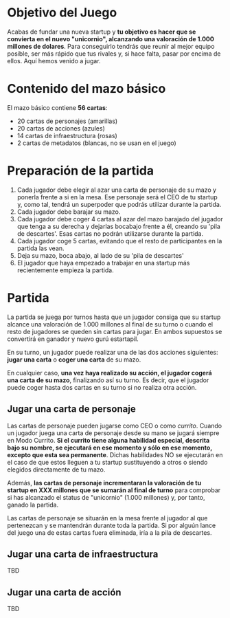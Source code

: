 # Objetivo del Juego

Acabas de fundar una nueva startup y **tu objetivo es hacer que se convierta en el nuevo "unicornio", alcanzando una valoración de 1.000 millones de dolares**. Para conseguirlo tendrás que reunir al mejor equipo posible, ser más rápido que tus rivales y, si hace falta, pasar por encima de ellos. Aquí hemos venido a jugar.

# Contenido del mazo básico

El mazo básico contiene **56 cartas**:

* 20 cartas de personajes (amarillas)
* 20 cartas de acciones (azules)
* 14 cartas de infraestructura (rosas)
* 2 cartas de metadatos (blancas, no se usan en el juego)

# Preparación de la partida

1. Cada jugador debe elegir al azar una carta de personaje de su mazo y ponerla frente a si en la mesa. Ese personaje será el CEO de tu startup y, como tal, tendrá un superpoder que podrás utilizar durante la partida.
1. Cada jugador debe barajar su mazo.
1. Cada jugador debe coger 4 cartas al azar del mazo barajado del jugador que tenga a su derecha y dejarlas bocabajo frente a él, creando su 'pila de descartes'. Esas cartas no podrán utilizarse durante la partida.
1. Cada jugador coge 5 cartas, evitando que el resto de participantes en la partida las vean.
1. Deja su mazo, boca abajo, al lado de su 'pila de descartes'
1. El jugador que haya empezado a trabajar en una startup más recientemente empieza la partida.

# Partida

La partida se juega por turnos hasta que un jugador consiga que su startup alcance una valoración de 1.000 millones al final de su turno o cuando el resto de jugadores se queden sin cartas para jugar. En ambos supuestos se convertirá en ganador y nuevo gurú estartapil.

En su turno, un jugador puede realizar una de las dos acciones siguientes: **jugar una carta** o **coger una carta** de su mazo.

En cualquier caso, **una vez haya realizado su acción, el jugador cogerá una carta de su mazo**, finalizando así su turno. Es decir, que el jugador puede coger hasta dos cartas en su turno si no realiza otra acción.

## Jugar una carta de personaje

Las cartas de personaje pueden jugarse como CEO o como *currito*. Cuando un jugador juega una carta de personaje desde su mano se jugará siempre en Modo Currito. **Si el currito tiene alguna habilidad especial, descrita bajo su nombre, se ejecutará en ese momento y sólo en ese momento, excepto que esta sea permanente**. Dichas habilidades NO se ejecutarán en el caso de que estos lleguen a tu startup sustituyendo a otros o siendo elegidos directamente de tu mazo.

Además, **las cartas de personaje incrementaran la valoración de tu startup en XXX millones que se sumarán al final de turno** para comprobar si has alcanzado el status de "unicornio" (1.000 millones) y, por tanto, ganado la partida. 

Las cartas de personaje se situarán en la mesa frente al jugador al que pertenezcan y se mantendrán durante toda la partida. Si por alguún lance del juego una de estas cartas fuera eliminada, iría a la pila de descartes.


## Jugar una carta de infraestructura

TBD

## Jugar una carta de acción

TBD



